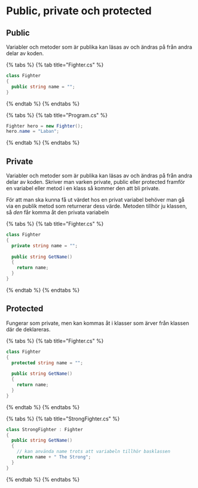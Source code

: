 # Public, private och protected

## Public

Variabler och metoder som är publika kan läsas av och ändras på från andra delar av koden.

{% tabs %}
{% tab title="Fighter.cs" %}
```csharp
class Fighter
{
  public string name = "";
}
```
{% endtab %}
{% endtabs %}

{% tabs %}
{% tab title="Program.cs" %}
```csharp
Fighter hero = new Fighter();
hero.name = "Laban";
```
{% endtab %}
{% endtabs %}

## Private

Variabler och metoder som är publika kan läsas av och ändras på från andra delar av koden. Skriver man varken private, public eller protected framför en variabel eller metod i en klass så kommer den att bli private.

För att man ska kunna få ut värdet hos en privat variabel behöver man gå via en publik metod som returnerar dess värde. Metoden tillhör ju klassen, så _den_ får komma åt den privata variabeln

{% tabs %}
{% tab title="Fighter.cs" %}
```csharp
class Fighter
{
  private string name = "";
  
  public string GetName()
  {
    return name;
  }
}
```
{% endtab %}
{% endtabs %}

## Protected

Fungerar som private, men kan kommas åt i klasser som ärver från klassen där de deklareras.

{% tabs %}
{% tab title="Fighter.cs" %}
```csharp
class Fighter
{
  protected string name = "";
  
  public string GetName()
  {
    return name;
  }
}
```
{% endtab %}
{% endtabs %}

{% tabs %}
{% tab title="StrongFighter.cs" %}
```csharp
class StrongFighter : Fighter
{
  public string GetName()
  {
    // kan använda name trots att variabeln tillhör basklassen
    return name + " The Strong";
  }
}
```
{% endtab %}
{% endtabs %}
